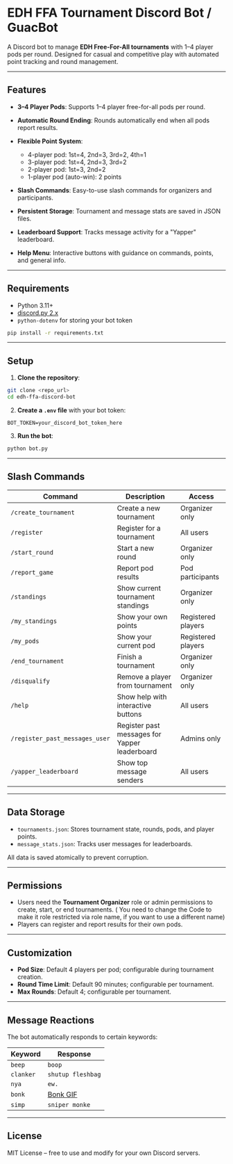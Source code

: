 
# EDH FFA Tournament Discord Bot / GuacBot

A Discord bot to manage **EDH Free-For-All tournaments** with 1–4 player pods per round. Designed for casual and competitive play with automated point tracking and round management.

---

## Features

* **3–4 Player Pods**: Supports 1–4 player free-for-all pods per round.
* **Automatic Round Ending**: Rounds automatically end when all pods report results.
* **Flexible Point System**:

  * 4-player pod: 1st=4, 2nd=3, 3rd=2, 4th=1
  * 3-player pod: 1st=4, 2nd=3, 3rd=2
  * 2-player pod: 1st=3, 2nd=2
  * 1-player pod (auto-win): 2 points
* **Slash Commands**: Easy-to-use slash commands for organizers and participants.
* **Persistent Storage**: Tournament and message stats are saved in JSON files.
* **Leaderboard Support**: Tracks message activity for a "Yapper" leaderboard.
* **Help Menu**: Interactive buttons with guidance on commands, points, and general info.

---

## Requirements

* Python 3.11+
* [discord.py 2.x](https://discordpy.readthedocs.io/en/stable/)
* `python-dotenv` for storing your bot token

```bash
pip install -r requirements.txt
```

---

## Setup

1. **Clone the repository**:

```bash
git clone <repo_url>
cd edh-ffa-discord-bot
```

2. **Create a `.env` file** with your bot token:

```env
BOT_TOKEN=your_discord_bot_token_here
```

3. **Run the bot**:

```bash
python bot.py
```

---

## Slash Commands

| Command                        | Description                                   | Access             |
| ------------------------------ | --------------------------------------------- | ------------------ |
| `/create_tournament`           | Create a new tournament                       | Organizer only     |
| `/register`                    | Register for a tournament                     | All users          |
| `/start_round`                 | Start a new round                             | Organizer only     |
| `/report_game`                 | Report pod results                            | Pod participants   |
| `/standings`                   | Show current tournament standings             | Organizer only     |
| `/my_standings`                | Show your own points                          | Registered players |
| `/my_pods`                     | Show your current pod                         | Registered players |
| `/end_tournament`              | Finish a tournament                           | Organizer only     |
| `/disqualify`                  | Remove a player from tournament               | Organizer only     |
| `/help`                        | Show help with interactive buttons            | All users          |
| `/register_past_messages_user` | Register past messages for Yapper leaderboard | Admins only        |
| `/yapper_leaderboard`          | Show top message senders                      | All users          |

---

## Data Storage

* `tournaments.json`: Stores tournament state, rounds, pods, and player points.
* `message_stats.json`: Tracks user messages for leaderboards.

All data is saved atomically to prevent corruption.

---

## Permissions

* Users need the **Tournament Organizer** role or admin permissions to create, start, or end tournaments. ( You need to change the Code to make it role restricted via role name, if you want to use a different name)
* Players can register and report results for their own pods.

---

## Customization

* **Pod Size**: Default 4 players per pod; configurable during tournament creation.
* **Round Time Limit**: Default 90 minutes; configurable per tournament.
* **Max Rounds**: Default 4; configurable per tournament.

---

## Message Reactions

The bot automatically responds to certain keywords:

| Keyword   | Response                                             |
| --------- | ---------------------------------------------------- |
| `beep`    | `boop`                                               |
| `clanker` | `shutup fleshbag`                                    |
| `nya`     | `ew.`                                                |
| `bonk`    | [Bonk GIF](https://tenor.com/view/bonk-gif-19410756) |
| `simp`    | `sniper monke`                                       |

---

## License

MIT License – free to use and modify for your own Discord servers.

